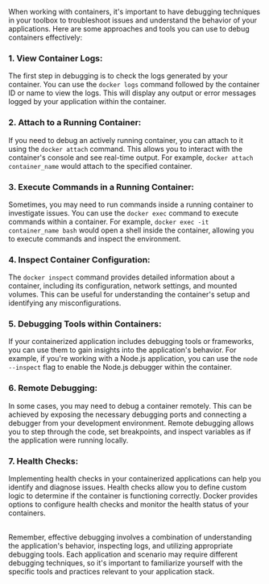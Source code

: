 [//]: # (Debugging Containers)

When working with containers, it's important to have debugging techniques in your toolbox to troubleshoot issues and understand the behavior of your applications. Here are some approaches and tools you can use to debug containers effectively:

### 1.	View Container Logs: 
The first step in debugging is to check the logs generated by your container. You can use the `docker logs` command followed by the container ID or name to view the logs. This will display any output or error messages logged by your application within the container.


### 2.	Attach to a Running Container: 
If you need to debug an actively running container, you can attach to it using the `docker attach` command. This allows you to interact with the container's console and see real-time output. For example, `docker attach container_name` would attach to the specified container.


### 3.	Execute Commands in a Running Container: 
Sometimes, you may need to run commands inside a running container to investigate issues. You can use the `docker exec` command to execute commands within a container. For example, `docker exec -it container_name bash` would open a shell inside the container, allowing you to execute commands and inspect the environment.


### 4.	Inspect Container Configuration: 
The `docker inspect` command provides detailed information about a container, including its configuration, network settings, and mounted volumes. This can be useful for understanding the container's setup and identifying any misconfigurations.


### 5.	Debugging Tools within Containers: 
If your containerized application includes debugging tools or frameworks, you can use them to gain insights into the application's behavior. For example, if you're working with a Node.js application, you can use the `node --inspect` flag to enable the Node.js debugger within the container.


### 6.	Remote Debugging: 
In some cases, you may need to debug a container remotely. This can be achieved by exposing the necessary debugging ports and connecting a debugger from your development environment. Remote debugging allows you to step through the code, set breakpoints, and inspect variables as if the application were running locally.


### 7.	Health Checks: 
Implementing health checks in your containerized applications can help you identify and diagnose issues. Health checks allow you to define custom logic to determine if the container is functioning correctly. Docker provides options to configure health checks and monitor the health status of your containers.

<br>
Remember, effective debugging involves a combination of understanding the application's behavior, inspecting logs, and utilizing appropriate debugging tools. Each application and scenario may require different debugging techniques, so it's important to familiarize yourself with the specific tools and practices relevant to your application stack.
